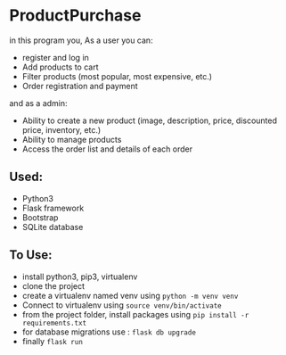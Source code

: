 # ProductPurchase
in this program you,
As a user you can:
- register and log in
- Add products to cart
- Filter products (most popular, most expensive, etc.)
- Order registration and payment

and as a admin:
- Ability to create a new product (image, description, price, discounted price, inventory, etc.)
- Ability to manage products
- Access the order list and details of each order

## Used:
- Python3
- Flask framework
- Bootstrap
- SQLite database 
## To Use:
- install python3, pip3, virtualenv
- clone the project 
- create a virtualenv named venv using ``` python -m venv venv ```
- Connect to virtualenv using ``` source venv/bin/activate ```
- from the project folder, install packages using ``` pip install -r requirements.txt ```
- for database migrations use : ``` flask db upgrade ```
- finally ``` flask run ```

